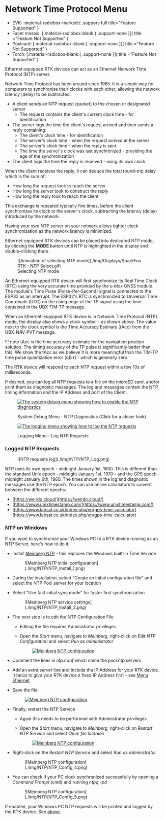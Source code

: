 # Network Time Protocol Menu

<!--
Compatibility Icons
====================================================================================

:material-radiobox-marked:{ .support-full title="Feature Supported" }
:material-radiobox-indeterminate-variant:{ .support-partial title="Feature Partially Supported" }
:material-radiobox-blank:{ .support-none title="Feature Not Supported" }
-->

<div class="grid cards fill" markdown>

- EVK: :material-radiobox-marked:{ .support-full title="Feature Supported" }
- Facet mosaic: [:material-radiobox-blank:{ .support-none }]( title ="Feature Not Supported" )
- Postcard: [:material-radiobox-blank:{ .support-none }]( title ="Feature Not Supported" )
- Torch: [:material-radiobox-blank:{ .support-none }]( title ="Feature Not Supported" )

</div>

Ethernet-equipped RTK devices can act as an Ethernet Network Time Protocol (NTP) server.

Network Time Protocol has been around since 1985. It is a simple way for computers to synchronize their clocks with each other, allowing the network latency (delay) to be subtracted:

- A client sends an NTP request (packet) to the chosen or designated server
	- The request contains the client's current clock time - for identification
- The server logs the time the client's request arrived and then sends a reply containing:
	- The client's clock time - for identification
	- The server's clock time - when the request arrived at the server
	- The server's clock time - when the reply is sent
	- The time the server's clock was last synchronized - providing the age of the synchronization
- The client logs the time the reply is received - using its own clock

When the client receives the reply, it can deduce the total round-trip delay which is the sum of:

- How long the request took to reach the server
- How long the server took to construct the reply
- How long the reply took to reach the client

This exchange is repeated typically five times, before the client synchronizes its clock to the server's clock, subtracting the latency (delay) introduced by the network.

Having your own NTP server on your network allows tighter clock synchronization as the network latency is minimized.

Ethernet-equipped RTK devices can be placed into dedicated NTP mode, by clicking the **MODE** button until NTP is highlighted in the display and double-clicking there.

<figure markdown>
![Animation of selecting NTP mode](./img/Displays/SparkFun RTK - NTP Select.gif)
<figcaption markdown>
Selecting NTP mode
</figcaption>
</figure>

An Ethernet-equipped RTK device will first synchronize its Real Time Clock (RTC) using the very accurate time provided by the u-blox GNSS module. The module's Time Pulse (Pulse-Per-Second) signal is connected to the ESP32 as an interrupt. The ESP32's RTC is synchronized to Universal Time Coordinate (UTC) on the rising edge of the TP signal using the time contained in the UBX-TIM-TP message.

When an Ethernet-equipped RTK device is in Network Time Protocol (NTP) mode, the display also shows a clock symbol - as shown above. The value next to the clock symbol is the Time Accuracy Estimate (tAcc) from the UBX-NAV-PVT message.

!!! note
	tAcc is the time accuracy estimate for the navigation position solution. The timing accuracy of the TP pulse is significantly better than this. We show the tAcc as we believe it is more meaningful than the TIM-TP time pulse quantization error (qErr) - which is generally zero.

The RTK device will respond to each NTP request within a few 10s of milliseconds.

If desired, you can log all NTP requests to a file on the microSD card, and/or print them as diagnostic messages. The log and messages contain the NTP timing information and the IP Address and port of the Client.

[<figure markdown>
![The system debug menu showing how to enable the NTP diagnostics](./img/NTP/NTP_Diagnostics.png)](./img/NTP/NTP_Diagnostics.png)
<figcaption markdown>
System Debug Menu - NTP Diagnostics (Click for a closer look)
</figcaption>
</figure>

[<figure markdown>
![The logging menu showing how to log the NTP requests](./img/NTP/NTP_Logging.png)](./img/NTP/NTP_Logging.png)
<figcaption markdown>
Logging Menu - Log NTP Requests
</figcaption>
</figure>

### Logged NTP Requests

<figure markdown>
![NTP requests log](./img/NTP/NTP_Log.png)
<figcaption markdown>
</figcaption>
</figure>

NTP uses its own epoch - midnight January 1st, 1900. This is different than the standard Unix epoch - midnight January 1st, 1970 - and the GPS epoch - midnight January 6th, 1980. The times shown in the log and diagnostic messages use the NTP epoch. You can use online calculators to convert between the different epochs:

- [https://weirdo.cloud/](https://weirdo.cloud/)
- [https://www.unixtimestamp.com/](https://www.unixtimestamp.com/)
- [https://www.labsat.co.uk/index.php/en/gps-time-calculator](https://www.labsat.co.uk/index.php/en/gps-time-calculator)

### NTP on Windows

If you want to synchronize your Windows PC to a RTK device running as an NTP Server, here's how to do it:

- Install [Meinberg NTP](https://www.meinbergglobal.com/english/sw/ntp.htm) - this replaces the Windows built-in Time Service

	<figure markdown>
	![Meinberg NTP initial configuration](./img/NTP/NTP_Install_1.png)
	<figcaption markdown>
	</figcaption>
	</figure>

- During the installation, select "Create an initial configuration file" and select the NTP Pool server for your location
- Select "Use fast initial sync mode" for faster first synchronization

	<figure markdown>
	![Meinberg NTP service settings](./img/NTP/NTP_Install_2.png)
	<figcaption markdown>
	</figcaption>
	</figure>

- The next step is to edit the NTP Configuration File
	- Editing the file requires Administrator privileges
	- Open the *Start* menu, navigate to *Meinberg*, right-click on *Edit NTP Configuration* and select *Run as administrator*

		[<figure markdown>
		![Meinberg NTP configuration](./img/NTP/NTP_Config_1_small.png)](./img/NTP/NTP_Config_1.png)
		<figcaption markdown>
		</figcaption>
		</figure>

- Comment the lines in *ntp.conf* which name the pool.ntp servers
- Add an extra *server* line and include the IP Address for your RTK device. It helps to give your RTK device a fixed IP Address first - see [Menu Ethernet](menu_ethernet.md)
- Save the file

	[<figure markdown>
	![Meinberg NTP configuration](./img/NTP/NTP_Config_2_small.png)](./img/NTP/NTP_Config_2.png)
	<figcaption markdown>
	</figcaption>
	</figure>

- Finally, restart the NTP Service
	- Again this needs to be performed with Administrator privileges
	- Open the *Start* menu, navigate to *Meinberg*, right-click on *Restart NTP Service* and select *Open file loctaion*

		[<figure markdown>
		![Meinberg NTP configuration](./img/NTP/NTP_Config_3_small.png)](./img/NTP/NTP_Config_3.png)
		<figcaption markdown>
		</figcaption>
		</figure>

- Right-click on the *Restart NTP Service* and select *Run as administrator*

	<figure markdown>
	![Meinberg NTP configuration](./img/NTP/NTP_Config_4.png)
	<figcaption markdown>
	</figcaption>
	</figure>

- You can check if your PC clock synchronized successfully by opening a *Command Prompt (cmd)* and running *ntpq -pd*

	<figure markdown>
	![Meinberg NTP configuration](./img/NTP/NTP_Config_5.png)
	<figcaption markdown>
	</figcaption>
	</figure>

If enabled, your Windows PC NTP requests will be printed and logged by the RTK device. See [above](#logged-ntp-requests).

